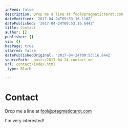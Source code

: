 ```yaml
---
inFeed: false
description: Drop me a line at fool@pragmatictarot.com
dateModified: '2017-04-24T09:53:16.118Z'
datePublished: '2017-04-24T09:53:16.644Z'
title: Contact
author: []
publisher: {}
via: {}
hasPage: true
starred: false
datePublishedOriginal: '2017-04-24T09:53:16.644Z'
sourcePath: _posts/2017-04-24-contact.md
url: contact/index.html
_type: Blurb

---
```

# Contact

Drop me a line at fool@pragmatictarot.com

I'm very interested!